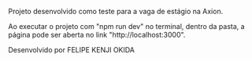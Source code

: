 Projeto desenvolvido como teste para a vaga de estágio na Axion.

Ao executar o projeto com "npm run dev" no terminal, dentro da pasta, a página pode ser aberta no link "http://localhost:3000".

Desenvolvido por FELIPE KENJI OKIDA
